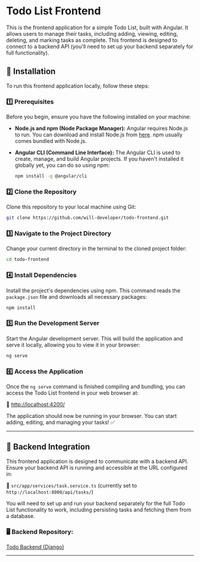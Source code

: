 # Todo List Frontend

This is the frontend application for a simple Todo List, built with Angular. It allows users to manage their tasks, including adding, viewing, editing, deleting, and marking tasks as complete. This frontend is designed to connect to a backend API (you'll need to set up your backend separately for full functionality).

## 🚀 Installation

To run this frontend application locally, follow these steps:

### 1️⃣ Prerequisites

Before you begin, ensure you have the following installed on your machine:

- **Node.js and npm (Node Package Manager):** Angular requires Node.js to run. You can download and install Node.js from [here](https://nodejs.org/). npm usually comes bundled with Node.js.
- **Angular CLI (Command Line Interface):** The Angular CLI is used to create, manage, and build Angular projects. If you haven't installed it globally yet, you can do so using npm:

  ```bash
  npm install -g @angular/cli
  ```

### 2️⃣ Clone the Repository

Clone this repository to your local machine using Git:

```bash
git clone https://github.com/will-developer/todo-frontend.git
```

### 3️⃣ Navigate to the Project Directory

Change your current directory in the terminal to the cloned project folder:

```bash
cd todo-frontend
```

### 4️⃣ Install Dependencies

Install the project's dependencies using npm. This command reads the `package.json` file and downloads all necessary packages:

```bash
npm install
```

### 5️⃣ Run the Development Server

Start the Angular development server. This will build the application and serve it locally, allowing you to view it in your browser:

```bash
ng serve
```

### 6️⃣ Access the Application

Once the `ng serve` command is finished compiling and bundling, you can access the Todo List frontend in your web browser at:

🔗 [http://localhost:4200/](http://localhost:4200/)

The application should now be running in your browser. You can start adding, editing, and managing your tasks! ✅

---

## 🔗 Backend Integration

This frontend application is designed to communicate with a backend API. Ensure your backend API is running and accessible at the URL configured in:

📂 `src/app/services/task.service.ts` (currently set to `http://localhost:8000/api/tasks/`)

You will need to set up and run your backend separately for the full Todo List functionality to work, including persisting tasks and fetching them from a database.

### 🖥️ Backend Repository:

[Todo Backend (Django)](https://github.com/will-developer/todo-backend-django)

---
